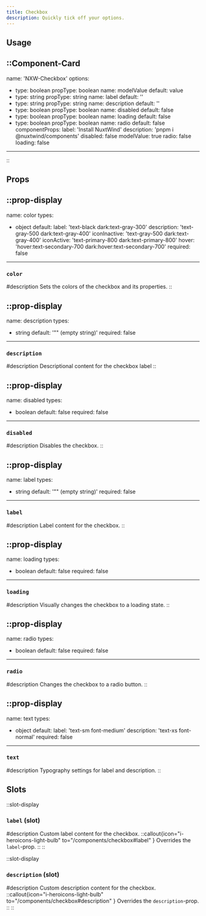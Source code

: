 ```yaml
---
title: Checkbox
description: Quickly tick off your options.
---
```


## Usage

::Component-Card
---
name: 'NXW-Checkbox'
options:
  - type: boolean
    propType: boolean
    name: modelValue
    default: value
  - type: string
    propType: string
    name: label
    default: ''
  - type: string
    propType: string
    name: description
    default: ''
  - type: boolean
    propType: boolean
    name: disabled
    default: false
  - type: boolean
    propType: boolean
    name: loading
    default: false
  - type: boolean
    propType: boolean
    name: radio
    default: false
componentProps:
    label: 'Install NuxtWind'
    description: 'pnpm i @nuxtwind/components'
    disabled: false
    modelValue: true
    radio: false
    loading: false
---
::

## Props

::prop-display
---
name: color
types:
  - object
default:
    label: 'text-black dark:text-gray-300'
    description: 'text-gray-500 dark:text-gray-400'
    iconInactive: 'text-gray-500 dark:text-gray-400'
    iconActive: 'text-primary-800 dark:text-primary-800'
    hover: 'hover:text-secondary-700 dark:hover:text-secondary-700'
required: false
---
### `color`
#description
  Sets the colors of the checkbox and its properties.
::

::prop-display
---
name: description
types:
  - string
default: '"" (empty string)'
required: false
---
### `description`
#description
  Descriptional content for the checkbox label
::

::prop-display
---
name: disabled
types: 
  - boolean
default: false
required: false
---
### `disabled`
#description
  Disables the checkbox.
::

::prop-display
---
name: label
types:
  - string
default: '"" (empty string)'
required: false
---
### `label`
#description
  Label content for the checkbox.
::

::prop-display
---
name: loading
types:
  - boolean
default: false
required: false
---
### `loading`
#description
  Visually changes the checkbox to a loading state.
::

::prop-display
---
name: radio
types:
  - boolean
default: false
required: false
---
### `radio`
#description
  Changes the checkbox to a radio button.
::

::prop-display
---
name: text
types:
  - object
default:
    label: 'text-sm font-medium'
    description: 'text-xs font-normal'
required: false
---
### `text`
#description
  Typography settings for label and description.
::


## Slots

::slot-display
### `label` (slot)

#description
  Custom label content for the checkbox.
  ::callout{icon="i-heroicons-light-bulb" to="/components/checkbox#label" }
  Overrides the `label`-prop.
  ::
::

::slot-display
### `description` (slot)

#description
  Custom description content for the checkbox.
  ::callout{icon="i-heroicons-light-bulb" to="/components/checkbox#description" }
  Overrides the `description`-prop.
  ::
::